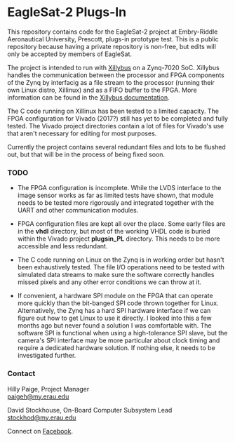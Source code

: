 # EagleSat-2 Plugs-In

This repository contains code for the EagleSat-2 project at Embry-Riddle
Aeronautical University, Prescott, plugs-in prototype test. This is a public
repository because having a private repository is non-free, but edits will only
be accepted by members of EagleSat.

The project is intended to run with [Xillybus](http://xillybus.com/) on a
Zynq-7020 SoC. Xillybus handles the communication between the processor and FPGA
components of the Zynq by interfacig as a file stream to the processor (running
their own Linux distro, Xillinux) and as a FIFO buffer to the FPGA. More
information can be found in the [Xillybus
documentation](http://xillybus.com/doc).

The C code running on Xillinux has been tested to a limited capacity. The FPGA
configuration for Vivado (2017?) still has yet to be completed and fully tested.
The Vivado project directories contain a lot of files for Vivado's use that
aren't necessary for editing for most purposes. 

Currently the project contains several redundant files and lots to be flushed
out, but that will be in the process of being fixed soon.

### TODO

* The FPGA configuration is incomplete. While the LVDS interface to the image
  sensor works as far as limited tests have shown, that module needs to be
tested more rigorously and integrated together with the UART and other
communication modules. 

* FPGA configuration files are kept all over the place. Some early files are in
  the **vhdl** directory, but most of the working VHDL code is buried within the
Vivado project **plugsin_PL** directory. This needs to be more accessible and
less redundant.

* The C code running on Linux on the Zynq is in working order but hasn't been
  exhaustively tested. The file I/O operations need to be tested with simulated
data streams to make sure the software correctly handles missed pixels and any
other error conditions we can throw at it. 

* If convenient, a hardware SPI module on the FPGA that can operate more quickly
  than the bit-banged SPI code thrown together for Linux. Alternatively, the
Zynq has a hard SPI hardware interface if we can figure out how to get Linux to
use it directly. I looked into this a few months ago but never found a solution
I was comfortable with. The software SPI is functional when using a
high-tolerance SPI slave, but the camera's SPI interface may be more particular
about clock timing and require a dedicated hardware solution. If nothing else,
it needs to be investigated further.

### Contact

Hilly Paige, Project Manager  
[paigeh@my.erau.edu](mailto:paigeh@my.erau.edu)

David Stockhouse, On-Board Computer Subsystem Lead  
[stockhod@my.erau.edu](mailto:stockhod@my.erau.edu)

Connect on [Facebook](https://www.facebook.com/eaglesaterau/).

